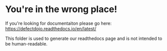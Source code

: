# You're in the wrong place!

If you're looking for documentaiton please go here: https://defectdojo.readthedocs.io/en/latest/

This folder is used to generate our readthedocs page and is not intended to be human-readable.
